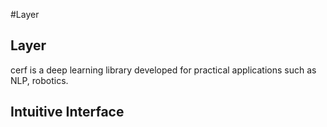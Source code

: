 #Layer

## Layer

cerf is a deep learning library developed for practical applications such as NLP, robotics.

## Intuitive Interface

